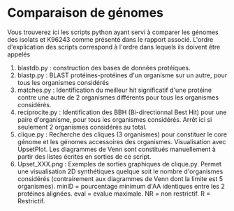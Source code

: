 # Comparaison de génomes

Vous trouverez ici les scripts python ayant servi à comparer les génomes des isolats et K96243 comme présenté dans le rapport associé. L'ordre d'explication des scripts correspond à l'ordre dans lequels ils doivent être appelés


1. blastdb.py : construction des bases de données protéiques.
2. blastp.py : BLAST protéines-protéines d'un organisme sur un autre, pour tous les organismes considérés
3. matches.py : Identification du meilleur hit significatif d'une protéine contre une autre de 2 organismes différents pour tous les organismes considérés.
4. reciprocite.py : Identification des BBH (Bi-directionnal Best Hit) pour une paire d'organisme, pour tous les organismes considérés. Arrêt ici si seulement 2 organismes considérés au total.
5. clique.py : Recherche des cliques (3 organismes) pour constituer le core génome et les génomes accessoires des organismes. Visualisation avec UpsetPlot. Les diagrammes de Venn sont constitués manuellement à partir des listes écrites en sorties de ce script.
6. Upset_XXX.png : Exemples de sorties graphiques de clique.py. Permet une visualisation 2D synthétiques quelque soit le nombre d'organismes considérés (contrairement aux diagrammes de Venn dont la limite est 5 organismes). minID = pourcentage minimum d'AA identiques entre les 2 protéines alignées. eval = evalue maximale. NR = non restrictif. R = Restrictif.   
